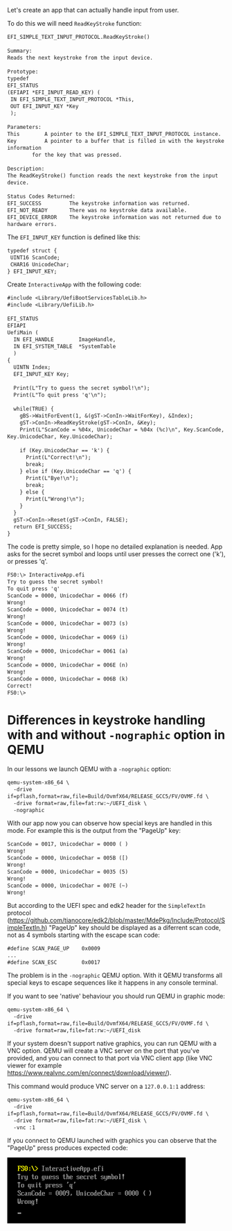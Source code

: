 
Let's create an app that can actually handle input from user.

To do this we will need `ReadKeyStroke` function:
```
EFI_SIMPLE_TEXT_INPUT_PROTOCOL.ReadKeyStroke()

Summary:
Reads the next keystroke from the input device.

Prototype:
typedef
EFI_STATUS
(EFIAPI *EFI_INPUT_READ_KEY) (
 IN EFI_SIMPLE_TEXT_INPUT_PROTOCOL *This,
 OUT EFI_INPUT_KEY *Key
 );

Parameters:
This 		A pointer to the EFI_SIMPLE_TEXT_INPUT_PROTOCOL instance.
Key 		A pointer to a buffer that is filled in with the keystroke information
		for the key that was pressed.

Description:
The ReadKeyStroke() function reads the next keystroke from the input device.

Status Codes Returned:
EFI_SUCCESS 		The keystroke information was returned.
EFI_NOT_READY 		There was no keystroke data available.
EFI_DEVICE_ERROR 	The keystroke information was not returned due to hardware errors.
```

The `EFI_INPUT_KEY` function is defined like this:
```
typedef struct {
 UINT16 ScanCode;
 CHAR16 UnicodeChar;
} EFI_INPUT_KEY;
```


Create `InteractiveApp` with the following code:
```
#include <Library/UefiBootServicesTableLib.h>
#include <Library/UefiLib.h>

EFI_STATUS
EFIAPI
UefiMain (
  IN EFI_HANDLE        ImageHandle,
  IN EFI_SYSTEM_TABLE  *SystemTable
  )
{
  UINTN Index;
  EFI_INPUT_KEY Key;

  Print(L"Try to guess the secret symbol!\n");
  Print(L"To quit press 'q'\n");

  while(TRUE) {
    gBS->WaitForEvent(1, &(gST->ConIn->WaitForKey), &Index);
    gST->ConIn->ReadKeyStroke(gST->ConIn, &Key);
    Print(L"ScanCode = %04x, UnicodeChar = %04x (%c)\n", Key.ScanCode, Key.UnicodeChar, Key.UnicodeChar);

    if (Key.UnicodeChar == 'k') {
      Print(L"Correct!\n");
      break;
    } else if (Key.UnicodeChar == 'q') {
      Print(L"Bye!\n");
      break;
    } else {
      Print(L"Wrong!\n");
    }
  }
  gST->ConIn->Reset(gST->ConIn, FALSE);
  return EFI_SUCCESS;
}
```

The code is pretty simple, so I hope no detailed explanation is needed.
App asks for the secret symbol and loops until user presses the correct one ('k'), or presses 'q'.

```
FS0:\> InteractiveApp.efi
Try to guess the secret symbol!
To quit press 'q'
ScanCode = 0000, UnicodeChar = 0066 (f)
Wrong!
ScanCode = 0000, UnicodeChar = 0074 (t)
Wrong!
ScanCode = 0000, UnicodeChar = 0073 (s)
Wrong!
ScanCode = 0000, UnicodeChar = 0069 (i)
Wrong!
ScanCode = 0000, UnicodeChar = 0061 (a)
Wrong!
ScanCode = 0000, UnicodeChar = 006E (n)
Wrong!
ScanCode = 0000, UnicodeChar = 006B (k)
Correct!
FS0:\>
```

# Differences in keystroke handling with and without `-nographic` option in QEMU

In our lessons we launch QEMU with a `-nographic` option:
```
qemu-system-x86_64 \
  -drive if=pflash,format=raw,file=Build/OvmfX64/RELEASE_GCC5/FV/OVMF.fd \
  -drive format=raw,file=fat:rw:~/UEFI_disk \
  -nographic
```

With our app now you can observe how special keys are handled in this mode. For example this is the output from the "PageUp" key:
```
ScanCode = 0017, UnicodeChar = 0000 ( )
Wrong!
ScanCode = 0000, UnicodeChar = 005B ([)
Wrong!
ScanCode = 0000, UnicodeChar = 0035 (5)
Wrong!
ScanCode = 0000, UnicodeChar = 007E (~)
Wrong!
```
But according to the UEFI spec and edk2 header for the `SimpleTextIn` protocol (https://github.com/tianocore/edk2/blob/master/MdePkg/Include/Protocol/SimpleTextIn.h) "PageUp" key should be displayed as a diferrent scan code, not as 4 symbols starting with the escape scan code:
```
#define SCAN_PAGE_UP    0x0009
...
#define SCAN_ESC        0x0017
```

The problem is in the `-nographic` QEMU option. With it QEMU transforms all special keys to escape sequences like it happens in any console terminal.

If you want to see 'native' behaviour you should run QEMU in graphic mode:
```
qemu-system-x86_64 \
  -drive if=pflash,format=raw,file=Build/OvmfX64/RELEASE_GCC5/FV/OVMF.fd \
  -drive format=raw,file=fat:rw:~/UEFI_disk
```
If your system doesn't support native graphics, you can run QEMU with a VNC option. QEMU will create a VNC server on the port that you've provided, and you can connect to that port via VNC client app (like VNC viewer for example https://www.realvnc.com/en/connect/download/viewer/).

This command would produce VNC server on a `127.0.0.1:1` address:
```
qemu-system-x86_64 \
  -drive if=pflash,format=raw,file=Build/OvmfX64/RELEASE_GCC5/FV/OVMF.fd \
  -drive format=raw,file=fat:rw:~/UEFI_disk \
  -vnc :1
```

If you connect to QEMU launched with graphics you can observe that the "PageUp" press produces expected code:

![PageUp](PageUp.png?raw=true "PageUp scan code on QEMU with graphics")

